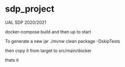 # sdp_project
UAL SDP 2020/2021

docker-compose build and then up to start

To generate a new jar 
./mvnw clean package -DskipTests

then copy it from target to src/main/docker

thats it